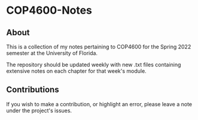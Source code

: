 # COP4600-Notes

## About
This is a collection of my notes pertaining to COP4600 for the Spring 2022 semester at the University of Florida.

The repository should be updated weekly with new .txt files containing extensive notes on each chapter for that week's module.

## Contributions
If you wish to make a contribution, or highlight an error, please leave a note under the project's issues.
